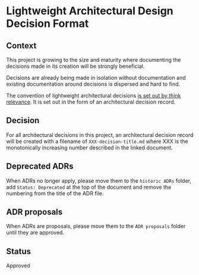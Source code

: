 # Lightweight Architectural Design Decision Format

## Context

This project is growing to the size and maturity where documenting the decisions made in its creation will be strongly beneficial.

Decisions are already being made in isolation without documentation and existing documentation around decisions is dispersed and hard to find.

The convention of lightweight architectural decisions [is set out by think relevance](http://thinkrelevance.com/blog/2011/11/15/documenting-architecture-decisions). It is set out in the form of an architectural decision record.

## Decision

For all architectural decisions in this project, an architectural decision record will be created with a filename of `XXX-decision-title.md` where XXX is the monotonically increasing number described in the linked document.

## Deprecated ADRs

When ADRs no longer apply, please move them to the `historic ADRs` folder, add `Status: Deprecated` at the top of the document and remove the numbering from the title of the ADR file.

## ADR proposals

When ADRs are proposals, please move them to the `ADR proposals` folder until they are approved.

## Status

Approved
